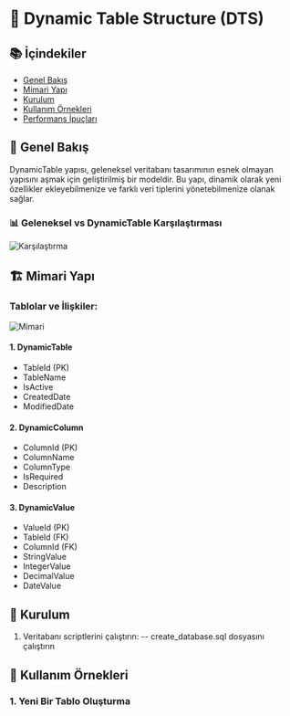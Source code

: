 # 🎯 Dynamic Table Structure (DTS)

## 📚 İçindekiler
- [Genel Bakış](#genel-bakış)
- [Mimari Yapı](#mimari-yapı)
- [Kurulum](#kurulum)
- [Kullanım Örnekleri](#kullanım-örnekleri)
- [Performans İpuçları](#performans-ipuçları)

## 🎯 Genel Bakış

DynamicTable yapısı, geleneksel veritabanı tasarımının esnek olmayan yapısını aşmak için geliştirilmiş bir modeldir. Bu yapı, dinamik olarak yeni özellikler ekleyebilmenize ve farklı veri tiplerini yönetebilmenize olanak sağlar.

### 📊 Geleneksel vs DynamicTable Karşılaştırması

![Karşılaştırma](images/comparison.png)

## 🏗 Mimari Yapı

### Tablolar ve İlişkiler:

![Mimari](images/architecture.png)

#### 1. DynamicTable
- TableId (PK)
- TableName
- IsActive
- CreatedDate
- ModifiedDate

#### 2. DynamicColumn
- ColumnId (PK)
- ColumnName
- ColumnType
- IsRequired
- Description

#### 3. DynamicValue
- ValueId (PK)
- TableId (FK)
- ColumnId (FK)
- StringValue
- IntegerValue
- DecimalValue
- DateValue

## 🚀 Kurulum

1. Veritabanı scriptlerini çalıştırın: -- create_database.sql dosyasını çalıştırın


## 📝 Kullanım Örnekleri

### 1. Yeni Bir Tablo Oluşturma